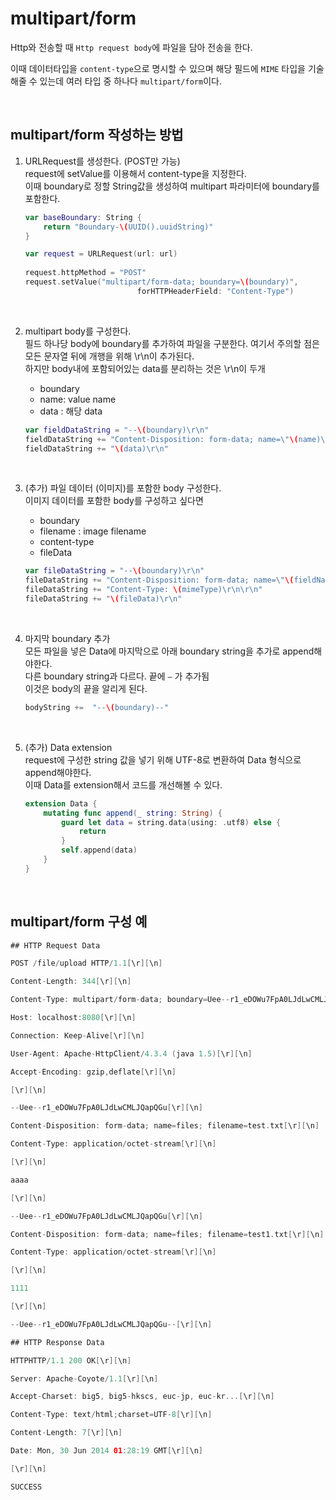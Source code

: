 # multipart/form

Http와 전송할 때 `Http request body`에 파일을 담아 전송을 한다.

이때 데이터타입을 `content-type`으로 명시할 수 있으며 해당 필드에 `MIME` 타입을 기술해줄 수 있는데 여러 타입 중 하나다 `multipart/form`이다. 

<br>

## multipart/form 작성하는 방법

1. URLRequest를 생성한다. (POST만 가능)  
    request에 setValue를 이용해서 content-type을 지정한다.    
    이때 boundary로 정할 String값을 생성하여 multipart 파라미터에 boundary를 포함한다.
    
    ```swift
    var baseBoundary: String {
        return "Boundary-\(UUID().uuidString)"
    }
    
    var request = URLRequest(url: url)
            
    request.httpMethod = "POST"
    request.setValue("multipart/form-data; boundary=\(boundary)",
                             forHTTPHeaderField: "Content-Type")
    ```
    <br>
    
2. multipart body를 구성한다.  
    필드 하나당 body에 boundary를 추가하여 파일을 구분한다. 여기서 주의할 점은 모든 문자열 뒤에 개행을 위해 \r\n이 추가된다.  
    하지만 body내에 포함되어있는 data를 분리하는 것은 \r\n이 두개  
    - boundary
    - name: value name
    - data : 해당 data
    
    ```swift
    var fieldDataString = "--\(boundary)\r\n"
    fieldDataString += "Content-Disposition: form-data; name=\"\(name)\"\r\n\r\n"
    fieldDataString += "\(data)\r\n"
    ```
    
    <br>
    
3. (추가) 파일 데이터 (이미지)를 포함한 body 구성한다.   
    이미지 데이터를 포함한 body를 구성하고 싶다면   
    - boundary
    - filename : image filename
    - content-type
    - fileData
    
    ```swift
    var fileDataString = "--\(boundary)\r\n"
    fileDataString += "Content-Disposition: form-data; name=\"\(fieldName)\"; filename=\"\(fileName)\"\r\n"
    fileDataString += "Content-Type: \(mimeType)\r\n\r\n"
    fileDataString += "\(fileData)\r\n"
    ```
    
    <br>
    
4. 마지막 boundary 추가  
    모든 파일을 넣은 Data에 마지막으로 아래 boundary string을 추가로 append해야한다.   
    다른 boundary string과 다르다. 끝에 `—` 가 추가됨  
    이것은 body의 끝을 알리게 된다.
    
    ```swift
    bodyString +=  "--\(boundary)--"
    ```
    
    <br>

1. (추가) Data extension  
    request에 구성한 string 값을 넣기 위해 UTF-8로 변환하여 Data 형식으로 append해야한다.  
    이때 Data를 extension해서 코드를 개선해볼 수 있다.
    
    ```swift
    extension Data {
        mutating func append(_ string: String) {
            guard let data = string.data(using: .utf8) else {
                return
            }
            self.append(data)
        }
    }
    ```
    
<br>

## multipart/form 구성 예

```swift
## HTTP Request Data

POST /file/upload HTTP/1.1[\r][\n]

Content-Length: 344[\r][\n]

Content-Type: multipart/form-data; boundary=Uee--r1_eDOWu7FpA0LJdLwCMLJQapQGu[\r][\n]

Host: localhost:8080[\r][\n]

Connection: Keep-Alive[\r][\n]

User-Agent: Apache-HttpClient/4.3.4 (java 1.5)[\r][\n]

Accept-Encoding: gzip,deflate[\r][\n]

[\r][\n]

--Uee--r1_eDOWu7FpA0LJdLwCMLJQapQGu[\r][\n]

Content-Disposition: form-data; name=files; filename=test.txt[\r][\n]

Content-Type: application/octet-stream[\r][\n]

[\r][\n]

aaaa

[\r][\n]

--Uee--r1_eDOWu7FpA0LJdLwCMLJQapQGu[\r][\n]

Content-Disposition: form-data; name=files; filename=test1.txt[\r][\n]

Content-Type: application/octet-stream[\r][\n]

[\r][\n]

1111

[\r][\n]

--Uee--r1_eDOWu7FpA0LJdLwCMLJQapQGu--[\r][\n]

## HTTP Response Data

HTTPHTTP/1.1 200 OK[\r][\n]

Server: Apache-Coyote/1.1[\r][\n]

Accept-Charset: big5, big5-hkscs, euc-jp, euc-kr...[\r][\n]

Content-Type: text/html;charset=UTF-8[\r][\n]

Content-Length: 7[\r][\n]

Date: Mon, 30 Jun 2014 01:28:19 GMT[\r][\n]

[\r][\n]

SUCCESS
```
